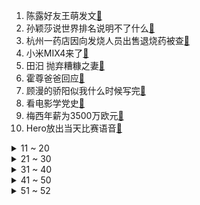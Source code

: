 1. 陈露好友王萌发文[:link:](https://s.weibo.com/weibo?q=%23陈露好友王萌发文%23&Refer=top)
2. 孙颖莎说世界排名说明不了什么[:link:](https://s.weibo.com/weibo?q=%23孙颖莎说世界排名说明不了什么%23&Refer=top)
3. 杭州一药店因向发烧人员出售退烧药被查[:link:](https://s.weibo.com/weibo?q=%23杭州一药店因向发烧人员出售退烧药被查%23&Refer=top)
4. 小米MIX4来了[:link:](https://s.weibo.com/weibo?q=%23小米MIX4来了%23&Refer=top)
5. 田汨 抛弃糟糠之妻[:link:](https://s.weibo.com/weibo?q=%23田汨%20抛弃糟糠之妻%23&Refer=top)
6. 霍尊爸爸回应[:link:](https://s.weibo.com/weibo?q=%23霍尊爸爸回应%23&Refer=top)
7. 顾漫的骄阳似我什么时候写完[:link:](https://s.weibo.com/weibo?q=%23顾漫的骄阳似我什么时候写完%23&Refer=top)
8. 看电影学党史[:link:](https://s.weibo.com/weibo?q=%23看电影学党史%23&Refer=top)
9. 梅西年薪为3500万欧元[:link:](https://s.weibo.com/weibo?q=%23梅西年薪为3500万欧元%23&Refer=top)
10. Hero放出当天比赛语音[:link:](https://s.weibo.com/weibo?q=%23Hero放出当天比赛语音%23&Refer=top)
<details>
<summary>11 ~ 20</summary>

11. 纽约州州长科莫宣布辞职[:link:](https://s.weibo.com/weibo?q=%23纽约州州长科莫宣布辞职%23&Refer=top)
12. 苏炳添旅游计划被内蒙古文旅厅接收到了[:link:](https://s.weibo.com/weibo?q=%23苏炳添旅游计划被内蒙古文旅厅接收到了%23&Refer=top)
13. 陈露谈与霍尊九年恋情[:link:](https://s.weibo.com/weibo?q=%23陈露谈与霍尊九年恋情%23&Refer=top)
14. 吴亦凡 洛杉矶女粉丝[:link:](https://s.weibo.com/weibo?q=%23吴亦凡%20洛杉矶女粉丝%23&Refer=top)
15. 小米向首批用户赠送1999元红包[:link:](https://s.weibo.com/weibo?q=%23小米向首批用户赠送1999元红包%23&Refer=top)
16. 北京新增京外关联本地确诊1例[:link:](https://s.weibo.com/weibo?q=%23北京新增京外关联本地确诊1例%23&Refer=top)
17. 雷军删掉所有炒股软件[:link:](https://s.weibo.com/weibo?q=%23雷军删掉所有炒股软件%23&Refer=top)
18. 你算什么男人[:link:](https://s.weibo.com/weibo?q=%23你算什么男人%23&Refer=top)
19. papi酱 好阿姨比男朋友难找[:link:](https://s.weibo.com/weibo?q=%23papi酱%20好阿姨比男朋友难找%23&Refer=top)
20. 15岁女孩喝13瓶啤酒后飙车撞杆[:link:](https://s.weibo.com/weibo?q=%2315岁女孩喝13瓶啤酒后飙车撞杆%23&Refer=top)
</details>
<details>
<summary>21 ~ 30</summary>

21. 于途恋爱后的虎狼之词[:link:](https://s.weibo.com/weibo?q=%23于途恋爱后的虎狼之词%23&Refer=top)
22. 全国中高风险地区一览[:link:](https://s.weibo.com/weibo?q=%23全国中高风险地区一览%23&Refer=top)
23. 孙兴的原型是孙小果吧[:link:](https://s.weibo.com/weibo?q=%23孙兴的原型是孙小果吧%23&Refer=top)
24. 杨子说黄圣依马后炮[:link:](https://s.weibo.com/weibo?q=%23杨子说黄圣依马后炮%23&Refer=top)
25. 奥运健儿隔离时有多自律[:link:](https://s.weibo.com/weibo?q=%23奥运健儿隔离时有多自律%23&Refer=top)
26. 原来我很爱你[:link:](https://s.weibo.com/weibo?q=%23原来我很爱你%23&Refer=top)
27. 于途见家长社死现场[:link:](https://s.weibo.com/weibo?q=%23于途见家长社死现场%23&Refer=top)
28. 张艺兴lucky式抓捕[:link:](https://s.weibo.com/weibo?q=%23张艺兴lucky式抓捕%23&Refer=top)
29. 确诊新冠老人用药盒写情书给老伴[:link:](https://s.weibo.com/weibo?q=%23确诊新冠老人用药盒写情书给老伴%23&Refer=top)
30. 全红婵选拔赛前3周才学完跳水动作[:link:](https://s.weibo.com/weibo?q=%23全红婵选拔赛前3周才学完跳水动作%23&Refer=top)
</details>
<details>
<summary>31 ~ 40</summary>

31. 阿里女员工醉酒饭店店员发声[:link:](https://s.weibo.com/weibo?q=%23阿里女员工醉酒饭店店员发声%23&Refer=top)
32. 秦皇岛获救三女子追悼会跪谢[:link:](https://s.weibo.com/weibo?q=%23秦皇岛获救三女子追悼会跪谢%23&Refer=top)
33. 孙红雷让江疏影找张艺兴要电话[:link:](https://s.weibo.com/weibo?q=%23孙红雷让江疏影找张艺兴要电话%23&Refer=top)
34. 我在他乡挺好的结局[:link:](https://s.weibo.com/weibo?q=%23我在他乡挺好的结局%23&Refer=top)
35. 庞博吐槽奶茶像兑水粽子[:link:](https://s.weibo.com/weibo?q=%23庞博吐槽奶茶像兑水粽子%23&Refer=top)
36. 针孔摄像头可让百人在线观看[:link:](https://s.weibo.com/weibo?q=%23针孔摄像头可让百人在线观看%23&Refer=top)
37. 几乎所有美国人都处于新冠病毒高传播地区[:link:](https://s.weibo.com/weibo?q=%23几乎所有美国人都处于新冠病毒高传播地区%23&Refer=top)
38. 于途乔晶晶见家长时互飙演技[:link:](https://s.weibo.com/weibo?q=%23于途乔晶晶见家长时互飙演技%23&Refer=top)
39. 为什么乒乓球队还不发隔离日记[:link:](https://s.weibo.com/weibo?q=%23为什么乒乓球队还不发隔离日记%23&Refer=top)
40. 于途对乔晶晶说我会很主动[:link:](https://s.weibo.com/weibo?q=%23于途对乔晶晶说我会很主动%23&Refer=top)
</details>
<details>
<summary>41 ~ 50</summary>

41. 于途打通恋爱的任督二脉[:link:](https://s.weibo.com/weibo?q=%23于途打通恋爱的任督二脉%23&Refer=top)
42. 中方召回驻立陶宛大使[:link:](https://s.weibo.com/weibo?q=%23中方召回驻立陶宛大使%23&Refer=top)
43. 人类高质量学长周斯越[:link:](https://s.weibo.com/weibo?q=%23人类高质量学长周斯越%23&Refer=top)
44. 广州暴雨[:link:](https://s.weibo.com/weibo?q=%23广州暴雨%23&Refer=top)
45. 玉楼春[:link:](https://s.weibo.com/weibo?q=%23玉楼春%23&Refer=top)
46. 施罗德加盟凯尔特人[:link:](https://s.weibo.com/weibo?q=%23施罗德加盟凯尔特人%23&Refer=top)
47. 福原爱说这是第一次认真观看奥运[:link:](https://s.weibo.com/weibo?q=%23福原爱说这是第一次认真观看奥运%23&Refer=top)
48. 小米平板5价格[:link:](https://s.weibo.com/weibo?q=%23小米平板5价格%23&Refer=top)
49. 王昭君七夕节皮肤[:link:](https://s.weibo.com/weibo?q=%23王昭君七夕节皮肤%23&Refer=top)
50. 店员称阿里事件七八人喝了四五瓶白酒[:link:](https://s.weibo.com/weibo?q=%23店员称阿里事件七八人喝了四五瓶白酒%23&Refer=top)
</details>
<details>
<summary>51 ~ 52</summary>

51. 阿里女员工涉事酒店为亚朵轻居[:link:](https://s.weibo.com/weibo?q=%23阿里女员工涉事酒店为亚朵轻居%23&Refer=top)
52. 于途肖奈都是宜兴人[:link:](https://s.weibo.com/weibo?q=%23于途肖奈都是宜兴人%23&Refer=top)
</details>